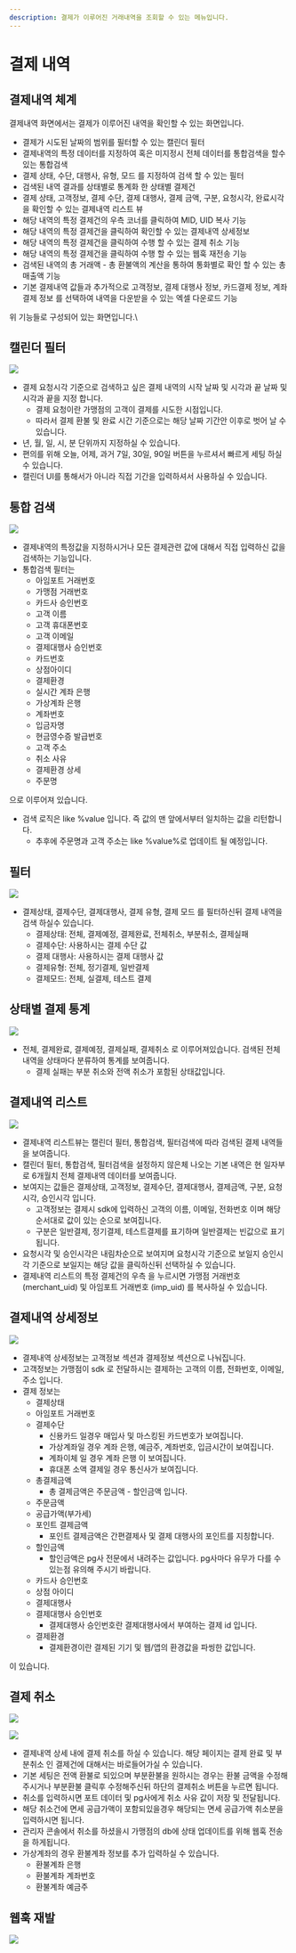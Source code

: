 ```yaml
---
description: 결제가 이루어진 거래내역을 조회할 수 있는 메뉴입니다.
---
```


# 결제 내역

## 결제내역 체계

결제내역 화면에서는 결제가 이루어진 내역을 확인할 수 있는 화면입니다.

* 결제가 시도된 날짜의 범위를 필터할 수 있는 캘린더 필터
* 결제내역의 특정 데이터를 지정하여 혹은 미지정시 전체 데이터를 통합검색을 할수 있는 통합검색
* 결제 상태, 수단, 대행사, 유형, 모드 를 지정하여 검색 할 수 있는 필터
* 검색된 내역 결과를 상태별로 통계화 한 상태별 결제건
* 결제 상태, 고객정보, 결제 수단, 결제 대행사, 결제 금액, 구분, 요청시각, 완료시각을 확인할 수 있는 결제내역 리스트 뷰
* 해당 내역의 특정 결제건의 우측 코너를 클릭하여 MID, UID 복사 기능
* 해당 내역의 특정 결제건을 클릭하여 확인할 수 있는 결제내역 상세정보
* 해당 내역의 특정 결제건을 클릭하여 수행 할 수 있는 결제 취소 기능
* 해당 내역의 특정 결제건을 클릭하여 수행 할 수 있는 웹훅 재전송 기능
* 검색된 내역의 총 거래액 - 총 환불액의 계산을 통하여 통화별로 확인 할 수 있는 총 매출액 기능
* 기본 결제내역 값들과 추가적으로 고객정보, 결제 대행사 정보, 카드결제 정보, 계좌결제 정보 를 선택하여 내역을 다운받을 수 있는 엑셀 다운로드 기능

위 기능들로 구성되어 있는 화면입니다.\




## 캘린더 필터&#x20;

![](<../../.gitbook/assets/Screen Shot 2022-06-20 at 5.23.19 PM.png>)



* 결제 요청시각 기준으로 검색하고 싶은 결제 내역의 시작 날짜 및 시각과 끝 날짜 및 시각과 끝을 지정 합니다.
  * 결제 요청이란 가맹점의 고객이 결제를 시도한 시점입니다.
  * 따라서 결제 환불 및 완료 시간 기준으로는 해당 날짜 기간안 이후로 벗어 날 수 있습니다.
* 년, 월, 일, 시, 분 단위까지 지정하실 수 있습니다.
* 편의를 위해 오늘, 어제, 과거 7일, 30일, 90일 버튼을 누르셔서 빠르게 세팅 하실 수 있습니다.
* 캘린더 UI를 통해서가 아니라 직접 기간을 입력하셔서 사용하실 수 있습니다.

## 통합 검색

![](<../../.gitbook/assets/Screen Shot 2022-06-20 at 5.36.36 PM.png>)



* 결제내역의 특정값을 지정하시거나 모든 결제관련 값에 대해서 직접 입력하신 값을 검색하는 기능입니다.
* 통합검색 필터는
  * 아임포트 거래번호
  * 가맹점 거래번호
  * 카드사 승인번호
  * 고객 이름
  * 고객 휴대폰번호
  * 고객 이메일
  * 결제대행사 승인번호
  * 카드번호
  * 상점아이디
  * 결제환경
  * 실시간 계좌 은행
  * 가상계좌 은행
  * 계좌번호
  * 입금자명
  * 현금영수증 발급번호
  * 고객 주소
  * 취소 사유
  * 결제환경 상세
  * 주문명

으로 이루어져 있습니다.

* 검색 로직은 like %value 입니다. 즉 값의 맨 앞에서부터 일치하는 값을 리턴합니다.
  * 추후에 주문명과 고객 주소는 like %value%로 업데이트 될 예정입니다.



## 필터

![](<../../.gitbook/assets/Screen Shot 2022-06-20 at 6.27.42 PM.png>)



* 결제상태, 결제수단, 결제대행사, 결제 유형, 결제 모드 를 필터하신뒤 결제 내역을 검색 하실수 있습니다.
  * 결제상태: 전체, 결제예정, 결제완료, 전체취소, 부분취소, 결제실패
  * 결제수단: 사용하시는 결제 수단 값
  * 결제 대행사: 사용하시는 결제 대행사 값
  * 결제유형: 전체, 정기결제, 일반결제
  * 결제모드: 전체, 실결제, 테스트 결제

## 상태별 결제 통계

![](<../../.gitbook/assets/Screen Shot 2022-06-20 at 6.37.46 PM.png>)



* 전체, 결제완료, 결제예정, 결제실패, 결제취소 로 이루어져있습니다. 검색된 전체 내역을 상태마다 분류하여 통계를 보여줍니다.
  * 결제 실패는 부분 취소와 전액 취소가 포함된 상태값입니다.

## 결제내역 리스트

![](<../../.gitbook/assets/Screen Shot 2022-06-20 at 6.44.59 PM.png>)



* 결제내역 리스트뷰는 캘린더 필터, 통합검색, 필터검색에 따라 검색된 결제 내역들을 보여줍니다.
* 캘린더 필터, 통합검색, 필터검색을 설정하지 않은체 나오는 기본 내역은 현 일자부로 6개월치 전체 결제내역 데이터를 보여줍니다.
* 보여지는 값들은 결제상태, 고객정보, 결제수단, 결제대행사, 결제금액, 구분, 요청시각, 승인시각 입니다.
  * 고객정보는 결제시 sdk에 입력하신 고객의 이름, 이메일, 전화번호 이며 해당 순서대로 값이 있는 순으로 보여집니다.
  * 구분은 일반결제, 정기결제, 테스트결제를 표기하며 일반결제는 빈값으로 표기됩니다.
* 요청시각 및 승인시각은 내림차순으로 보여지며 요청시각 기준으로 보일지 승인시각 기준으로 보일지는 해당 값을 클릭하신뒤 선택하실 수 있습니다.
* 결제내역 리스트의 특정 결제건의 우측 을 누르시면 가맹점 거래번호(merchant\_uid) 및 아임포트 거래번호 (imp\_uid) 를 복사하실 수 있습니다.

## 결제내역 상세정보&#x20;

![](<../../.gitbook/assets/Screen Shot 2022-06-20 at 7.06.01 PM.png>)



* 결제내역 상세정보는 고객정보 섹션과 결제정보 섹션으로 나눠집니다.
* 고객정보는 가맹점이 sdk 로 전달하시는 결제하는 고객의 이름, 전화번호, 이메일, 주소 입니다.
* 결제 정보는
  * 결제상태
  * 아임포트 거래번호
  * 결제수단
    * 신용카드 일경우 매입사 및 마스킹된 카드번호가 보여집니다.
    * 가상계좌일 경우 계좌 은행, 예금주, 계좌번호, 입금시간이 보여집니다.
    * 계좌이체 일 경우 계좌 은행 이 보여집니다.
    * 휴대폰 소액 결제일 경우 통신사가 보여집니다.
  * 총결제금액
    * 총 결제금액은 주문금액 - 할인금액 입니다.
  * 주문금액
  * 공급가액(부가세)
  * 포인트 결제금액
    * 포인트 결제금액은 간편결제사 및 결제 대행사의 포인트를 지칭합니다.
  * 할인금액
    * 할인금액은 pg사 전문에서 내려주는 값입니다. pg사마다 유무가 다를 수 있는점 유의해 주시기 바랍니다.
  * 카드사 승인번호
  * 상점 아이디
  * 결제대행사
  * 결제대행사 승인번호
    * 결제대행사 승인번호란 결제대행사에서 부여하는 결제 id 입니다.
  * 결제환경
    * 결제환경이란 결제된 기기 및 웹/앱의 환경값을 파씽한 값입니다.

이 있습니다.



## 결제 취소

![](<../../.gitbook/assets/Screen Shot 2022-06-20 at 8.28.25 PM.png>)

![](<../../.gitbook/assets/Screen Shot 2022-06-20 at 8.28.37 PM.png>)

* 결제내역 상세 내에 결제 취소를 하실 수 있습니다. 해당 페이지는 결제 완료 및 부분취소 인 결제건에 대해서는 바로들어가실 수 있습니다.
* 기본 세팅은 전액 환불로 되있으며 부분환불을 원하시는 경우는 환불 금액을 수정해주시거나 부분환불 클릭후 수정해주신뒤 하단의 결제취소 버튼을 누르면 됩니다.
* 취소를 입력하시면 포트 데이터 및 pg사에게 취소 사유 값이 저장 및 전달됩니다.
* 해당 취소건에 면세 공급가액이 포함되있을경우 해당되는 면세 공급가액 취소분을 입력하시면 됩니다.
* 관리자 콘솔에서 취소를 하셨을시 가맹점의 db에 상태 업데이트를 위해 웹훅 전송을 하게됩니다.
* 가상계좌의 경우 환불계좌 정보를 추가 입력하실 수 있습니다.
  * 환불계좌 은행
  * 환불계좌 계좌번호
  * 환불계좌 예금주



## 웹훅 재발

![](<../../.gitbook/assets/Screen Shot 2022-06-20 at 8.44.01 PM.png>)

